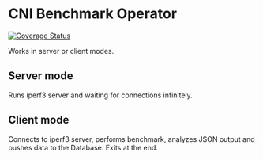 # CNI Benchmark Operator

[![Coverage Status](https://coveralls.io/repos/github/cni-benchmark/operator/badge.svg?branch=main)](https://coveralls.io/github/cni-benchmark/operator?branch=main)

Works in server or client modes.

## Server mode

Runs iperf3 server and waiting for connections infinitely.

## Client mode

Connects to iperf3 server, performs benchmark, analyzes JSON output and pushes data to the Database. Exits at the end.
